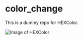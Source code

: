# color_change
 This is a dummy repo for HEXColor.

![Image of HEXColor](https://i.imgur.com/xYWfqjo.png)
